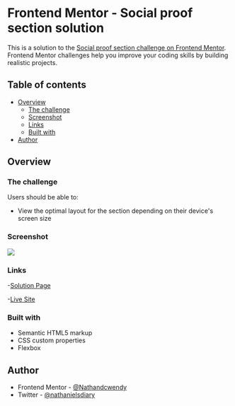 # Frontend Mentor - Social proof section solution

This is a solution to the [Social proof section challenge on Frontend Mentor](https://www.frontendmentor.io/challenges/social-proof-section-6e0qTv_bA). Frontend Mentor challenges help you improve your coding skills by building realistic projects.

## Table of contents

- [Overview](#overview)
  - [The challenge](#the-challenge)
  - [Screenshot](#screenshot)
  - [Links](#links)
  - [Built with](#built-with)
- [Author](#author)

## Overview

### The challenge

Users should be able to:

- View the optimal layout for the section depending on their device's screen size

### Screenshot

![](./screenshot.jpg)

### Links

-[Solution Page](https://your-solution-url.com)

-[Live Site](https://socialproofsection-nate.netlify.app/)

### Built with

- Semantic HTML5 markup
- CSS custom properties
- Flexbox

## Author

- Frontend Mentor - [@Nathandcwendy](https://www.frontendmentor.io/profile/Nathandcwendy)
- Twitter - [@nathanielsdiary](https://twitter.com/nathanielsdiary)
